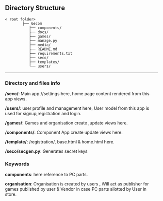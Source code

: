 
<h2>Directory Structure</h2>

```
< root folder>
		├── Gecom
		   ├── components/
		   ├── docs/
		   ├── games/
		   ├── manage.py
		   ├── media/
		   ├── README.md
		   ├── requirements.txt
		   ├── seco/
		   ├── templates/
		   └── users/
```
<hr>
<h3>Directory and files info </h3>

**/seco/**: Main app //settings here, home page content rendered from this app views. 

**/users/**: user  profile and management here, User model from this app is used for signup,registration and login.

**/games/**:  Games  and organisation  create ,update views here.

**/components/**: Component App create update views here.

**/template/**: /registration/, base.html & home.html here.

**/seco/secgen.py**: Generates secret keys

<h3>Keywords </h3>

**components**: here reference to PC parts.

**organisation**: Organisation is created by users , Will act as publisher for games published by user & Vendor in case PC parts allotted by User in store.
 